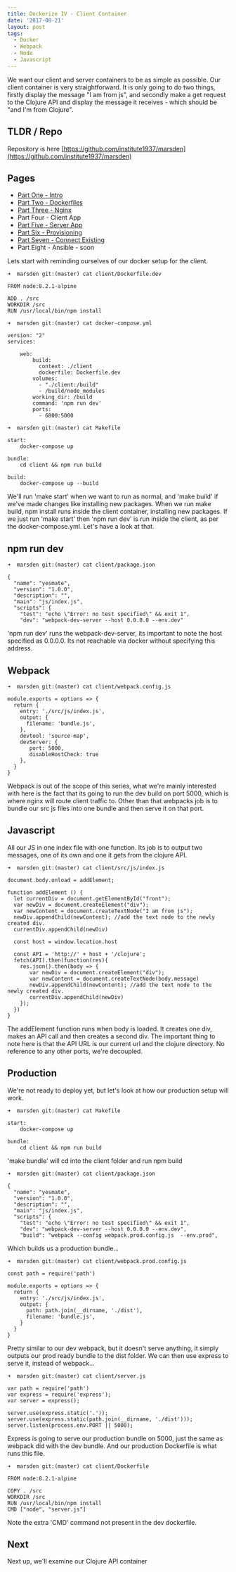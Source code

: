 ```yaml
---
title: Dockerize IV - Client Container
date: '2017-08-21'
layout: post
tags: 
  - Docker
  - Webpack
  - Node
  - Javascript
---
```


We want our client and server containers to be as simple as possible. Our client container is very straightforward. It is only going to do two things, firstly display the message "I am from js", and secondly make a get request to the Clojure API and display the message it receives - which should be "and I'm from Clojure".

TLDR / Repo
----

Repository is here [https://github.com/institute1937/marsden](https://github.com/institute1937/marsden) 

Pages
----

* [Part One - Intro](../2017-08-17---dockerize-i-intro/)
* [Part Two - Dockerfiles](../2017-08-18---dockerize-ii-dockerfiles/)
* [Part Three - Nginx](../2017-08-21---dockerize-iii-nginx/) 
* Part Four - Client App
* [Part Five - Server App](../2017-08-21---dockerize-v-clojure-container/) 
* [Part Six - Provisioning](../2017-08-21---dockerize-vi-provision-exoscale/ )
* [Part Seven - Connect Existing](../2017-08-23---dockerize-vii-connect-existing-machine/) 
* Part Eight - Ansible - soon

Lets start with reminding ourselves of our docker setup for the client.

```
➜  marsden git:(master) cat client/Dockerfile.dev
```
```
FROM node:8.2.1-alpine

ADD . /src
WORKDIR /src
RUN /usr/local/bin/npm install
```

```
➜  marsden git:(master) cat docker-compose.yml
```
```
version: "2"
services:

    web:
        build:
          context: ./client
          dockerfile: Dockerfile.dev
        volumes:
          - "./client:/build"
          - /build/node_modules
        working_dir: /build
        command: 'npm run dev'
        ports:
          - 6800:5000
```

```
➜  marsden git:(master) cat Makefile
```
```
start:
	docker-compose up

bundle:
	cd client && npm run build

build:
	docker-compose up --build
```

We'll run 'make start' when we want to run as normal, and 'make build' if we've made changes like installing new packages. When we run make build, npm install runs inside the client container, installing new packages. If we just run 'make start' then 'npm run dev' is run inside the client, as per the docker-compose.yml. Let's have a look at that.

npm run dev
-----------

```
➜  marsden git:(master) cat client/package.json
```
```
{
  "name": "yesmate",
  "version": "1.0.0",
  "description": "",
  "main": "js/index.js",
  "scripts": {
    "test": "echo \"Error: no test specified\" && exit 1",
    "dev": "webpack-dev-server --host 0.0.0.0 --env.dev"
```

'npm run dev' runs the webpack-dev-server, its important to note the host specified as 0.0.0.0. Its not reachable via docker without specifying this address.

Webpack
----

```
➜  marsden git:(master) cat client/webpack.config.js
```
```
module.exports = options => {
  return {
    entry: './src/js/index.js',
    output: {
      filename: 'bundle.js',
    },
    devtool: 'source-map',
    devServer: {
       port: 5000,
       disableHostCheck: true
    },
  }
}
```

Webpack is out of the scope of this series, what we're mainly interested with here is the fact that its going to run the dev build on port 5000, which is where nginx will route client traffic to. Other than that webpacks job is to bundle our src js files into one bundle and then serve it on that port.

Javascript
---

All our JS in one index file with one function. Its job is to output two messages, one of its own and one it gets from the clojure API.

```
➜  marsden git:(master) cat client/src/js/index.js
```
```
document.body.onload = addElement;

function addElement () {
  let currentDiv = document.getElementById("front");
  var newDiv = document.createElement("div");
  var newContent = document.createTextNode("I am from js");
  newDiv.appendChild(newContent); //add the text node to the newly created div.
  currentDiv.appendChild(newDiv)

  const host = window.location.host

  const API = 'http://' + host + '/clojure';
  fetch(API).then(function(res){
    res.json().then(body => {
       var newDiv = document.createElement("div");
       var newContent = document.createTextNode(body.message)
       newDiv.appendChild(newContent); //add the text node to the newly created div.
       currentDiv.appendChild(newDiv)
    });
  })
}
```

The addElement function runs when body is loaded. It creates one div, makes an API call and then creates a second div. The important thing to note here is that the API URL is our current url and the clojure directory. No reference to any other ports, we're decoupled.

Production
---

We're not ready to deploy yet, but let's look at how our production setup will work.

```
➜  marsden git:(master) cat Makefile
```
```
start:
	docker-compose up

bundle:
	cd client && npm run build
```

'make bundle' will cd into the client folder and run npm build

```
➜  marsden git:(master) cat client/package.json
```
```
{
  "name": "yesmate",
  "version": "1.0.0",
  "description": "",
  "main": "js/index.js",
  "scripts": {
    "test": "echo \"Error: no test specified\" && exit 1",
    "dev": "webpack-dev-server --host 0.0.0.0 --env.dev",
    "build": "webpack --config webpack.prod.config.js  --env.prod",
```


Which builds us a production bundle...

```
➜  marsden git:(master) cat client/webpack.prod.config.js
```
```
const path = require('path')

module.exports = options => {
  return {
    entry: './src/js/index.js',
    output: {
      path: path.join(__dirname, './dist'),
      filename: 'bundle.js',
    }
  }
}
```

Pretty similar to our dev webpack, but it doesn't serve anything, it simply outputs our prod ready bundle to the dist folder. We can then use express to serve it, instead of webpack...

```
➜  marsden git:(master) cat client/server.js
```
```
var path = require('path')
var express = require('express');
var server = express();

server.use(express.static('.'));
server.use(express.static(path.join(__dirname, './dist')));
server.listen(process.env.PORT || 5000);
```

Express is going to serve our production bundle on 5000, just the same as webpack did with the dev bundle. And our production Dockerfile is what runs this file.

```
➜  marsden git:(master) cat client/Dockerfile
```
```
FROM node:8.2.1-alpine

COPY . /src
WORKDIR /src
RUN /usr/local/bin/npm install
CMD ["node", "server.js"]
```

Note the extra 'CMD' command not present in the dev dockerfile. 

Next
---

Next up, we'll examine our Clojure API container